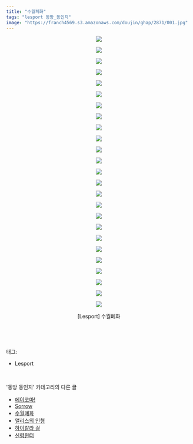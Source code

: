 ```yaml
---
title: "수월폐화"
tags: "lesport 동방_동인지"
image: "https://franch4569.s3.amazonaws.com/doujin/ghap/2871/001.jpg"
---
```

<div class="article">
<p style="text-align: center; clear: none; float: none;"><img src="{{ site.imgserver2 }}/ghap/2871/001.jpg"/></p>
<p style="text-align: center; clear: none; float: none;"><img src="{{ site.imgserver2 }}/ghap/2871/002.jpg"/></p>
<p style="text-align: center; clear: none; float: none;"><img src="{{ site.imgserver2 }}/ghap/2871/003.jpg"/></p>
<p style="text-align: center; clear: none; float: none;"><img src="{{ site.imgserver2 }}/ghap/2871/004.jpg"/></p>
<p style="text-align: center; clear: none; float: none;"><img src="{{ site.imgserver2 }}/ghap/2871/005.jpg"/></p>
<p style="text-align: center; clear: none; float: none;"><img src="{{ site.imgserver2 }}/ghap/2871/006.jpg"/></p>
<p style="text-align: center; clear: none; float: none;"><img src="{{ site.imgserver2 }}/ghap/2871/007.jpg"/></p>
<p style="text-align: center; clear: none; float: none;"><img src="{{ site.imgserver2 }}/ghap/2871/008.jpg"/></p>
<p style="text-align: center; clear: none; float: none;"><img src="{{ site.imgserver2 }}/ghap/2871/009.jpg"/></p>
<p style="text-align: center; clear: none; float: none;"><img src="{{ site.imgserver2 }}/ghap/2871/010.jpg"/></p>
<p style="text-align: center; clear: none; float: none;"><img src="{{ site.imgserver2 }}/ghap/2871/011.jpg"/></p>
<p style="text-align: center; clear: none; float: none;"><img src="{{ site.imgserver2 }}/ghap/2871/012.jpg"/></p>
<p style="text-align: center; clear: none; float: none;"><img src="{{ site.imgserver2 }}/ghap/2871/013.jpg"/></p>
<p style="text-align: center; clear: none; float: none;"><img src="{{ site.imgserver2 }}/ghap/2871/014.jpg"/></p>
<p style="text-align: center; clear: none; float: none;"><img src="{{ site.imgserver2 }}/ghap/2871/015.jpg"/></p>
<p style="text-align: center; clear: none; float: none;"><img src="{{ site.imgserver2 }}/ghap/2871/016.jpg"/></p>
<p style="text-align: center; clear: none; float: none;"><img src="{{ site.imgserver2 }}/ghap/2871/017.jpg"/></p>
<p style="text-align: center; clear: none; float: none;"><img src="{{ site.imgserver2 }}/ghap/2871/018.jpg"/></p>
<p style="text-align: center; clear: none; float: none;"><img src="{{ site.imgserver2 }}/ghap/2871/019.jpg"/></p>
<p style="text-align: center; clear: none; float: none;"><img src="{{ site.imgserver2 }}/ghap/2871/020.jpg"/></p>
<p style="text-align: center; clear: none; float: none;"><img src="{{ site.imgserver2 }}/ghap/2871/021.jpg"/></p>
<p style="text-align: center; clear: none; float: none;"><img src="{{ site.imgserver2 }}/ghap/2871/022.jpg"/></p>
<p style="text-align: center; clear: none; float: none;"><img src="{{ site.imgserver2 }}/ghap/2871/023.jpg"/></p>
<p style="text-align: center; clear: none; float: none;"><img src="{{ site.imgserver2 }}/ghap/2871/024.jpg"/></p>
<p style="text-align: center; clear: none; float: none;"><img src="{{ site.imgserver2 }}/ghap/2871/025.jpg"/></p>
<p style="text-align: center; clear: none; float: none;">[Lesport] 수월폐화</p>
<p><br/></p>
</div><br/>
<div class="tagTrail">
<p>태그: </p>
<ul>
<li>Lesport</li>
</ul>
</div><br/>
<div class="another">
<p>'동방 동인지' 카테고리의 다른 글</p>
<ul>
<li><a href="/ghap_2873">에이코마!</a></li>
<li><a href="/ghap_2872">Sorrow</a></li>
<li><a href="/ghap_2871">수월폐화</a></li>
<li><a href="/ghap_2870">앨리스의 인형</a></li>
<li><a href="/ghap_2869">하이칼라 걸</a></li>
<li><a href="/ghap_2868">신령윈터</a></li>
</ul>
</div><br/>
<div class="cb_module cb_fluid">
<div class="cb_wrt cb_profile">
</div><!-- commentList close -->
</div><br/>
